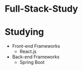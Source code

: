 # Full-Stack-Study

# Studying        
+ Front-end Frameworks
    + React.js
+ Back-end Frameworks
    + Spring Boot
